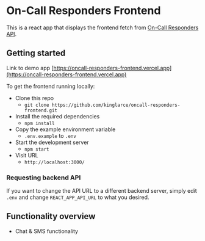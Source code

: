 # On-Call Responders Frontend

This is a react app that displays the frontend fetch from [On-Call Responders API](https://github.com/kinglarce/oncall-responders-api).

## Getting started
Link to demo app [https://oncall-responders-frontend.vercel.app](https://oncall-responders-frontend.vercel.app)

To get the frontend running locally:

- Clone this repo
  - `git clone https://github.com/kinglarce/oncall-responders-frontend.git`
- Install the required dependencies
  - `npm install`
- Copy the example environment variable
  - `.env.example` to `.env`
- Start the development server
  - `npm start`
- Visit URL
  - `http://localhost:3000/`

### Requesting backend API

If you want to change the API URL to a different backend server, simply edit `.env` and change `REACT_APP_API_URL` to what you desired.

## Functionality overview

- Chat & SMS functionality


<br />